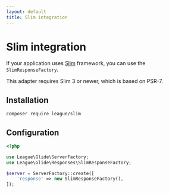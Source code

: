 ```yaml
---
layout: default
title: Slim integration
---
```


# Slim integration

If your application uses [Slim](http://www.slimframework.com/) framework, you can use the `SlimResponseFactory`.

<p class="message-notice">This adapter requires Slim 3 or newer, which is based on PSR-7.</p>

## Installation

~~~ bash
composer require league/slim
~~~

## Configuration

~~~ php
<?php

use League\Glide\ServerFactory;
use League\Glide\Responses\SlimResponseFactory;

$server = ServerFactory::create([
    'response' => new SlimResponseFactory(),
]);
~~~
